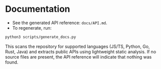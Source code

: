 # Documentation

- See the generated API reference: `docs/API.md`.
- To regenerate, run:

```bash
python3 scripts/generate_docs.py
```

This scans the repository for supported languages (JS/TS, Python, Go, Rust, Java) and extracts public APIs using lightweight static analysis. If no source files are present, the API reference will indicate that nothing was found.